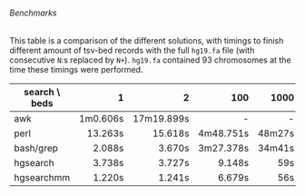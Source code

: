 ###### Benchmarks

This table is a comparison of the different solutions, with timings to finish
different amount of tsv-bed records with the full `hg19.fa` file (with
consecutive `N`:s replaced by `N+`). `hg19.fa` contained 93 chromosomes at the
time these timings were performed.

| search \ beds |     1     |      2     |    100    |    1000    |   10000   |  417943  |
|---------------|----------:|-----------:|----------:|-----------:|----------:|---------:|
| awk           | 1m0.606s  | 17m19.899s |     -     |      -     |     -     |          |
| perl          |  13.263s  |    15.618s | 4m48.751s |   48m27s   |     -     |          |
| bash/grep     |   2.088s  |     3.670s | 3m27.378s |   34m41s   |     -     |          |
| hgsearch      |   3.738s  |     3.727s |    9.148s |      59s   |   9m24s   |          |
| hgsearchmm    |   1.220s  |     1.241s |    6.679s |      56s   |   9m18s   | 6h27m21s |
